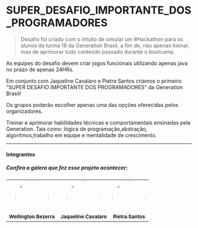 # SUPER_DESAFIO_IMPORTANTE_DOS_PROGRAMADORES
> Desafio foi criado com o intuito de simular um #Hackathon para os alunos da turma 18 da Generation Brasil, a fim de, não apenas treinar, mas de aprimorar todo conteúdo passado durante o bootcamp.
> 
As equipes do desafio devem criar jogos funcionais utilizando apenas java no prazo de apenas 24HRs.







Em conjunto com Jaqueline Cavalaro e Pietra Santos criamos o primeiro "SUPER DESAFIO IMPORTANTE DOS PROGRAMADORES" da Generation Brasil!



Os grupos poderão escolher apenas uma das opções oferecidas pelos organizadores. 

Treinar e aprimorar habilidades técnicas e comportamentais ensinadas pela Generation. Tais como: lógica de programação,abstração, algoritmos,trabalho em equipe e mentalidade de crescimento.


---

####  Integrantes

##### Confira a galera que fez esse projeto acontecer:

<table>
  <tr>
    <td align="center"><a href="https://github.com/WellingtonSB"><img style="border-radius: 50%;" src="https://i.imgur.com/lbxyfmC.jpg" width="90px;" alt=""/><br /><sub><b>Wellington Bezerra</b></sub></a><br /></td>
    
<td align="center"><a href="https://github.com/jaquelinecavalaro"><img style="border-radius: 50%;" src="https://i.imgur.com/Jbypj0K.jpg" width="90px;" alt=""/><br /><sub><b>Jaqueline Cavalaro</b></sub></a><br /></td>  

<td align="center"><a href="https://github.com/Pietra-Santos"><img style="border-radius: 50%;" src="https://i.imgur.com/lbxyfmC.jpg" width="90px;" alt=""/><br /><sub><b>Pietra Santos</b></sub></a><br /></td>
    
    

  </tr>
</table>
